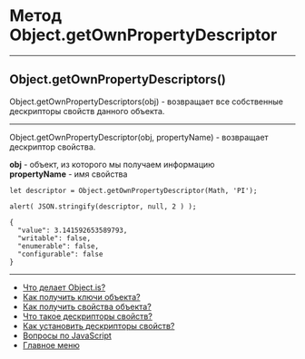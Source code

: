 # Метод Object.getOwnPropertyDescriptor

---

## Object.getOwnPropertyDescriptors()

Object.getOwnPropertyDescriptors(obj) - возвращает все собственные дескрипторы свойств данного объекта.

---

Object.getOwnPropertyDescriptor(obj, propertyName) - возвращает дескриптор свойства.

**obj** - oбъект, из которого мы получаем информацию<br>
**propertyName** - имя свойства

```
let descriptor = Object.getOwnPropertyDescriptor(Math, 'PI');

alert( JSON.stringify(descriptor, null, 2 ) );

{
  "value": 3.141592653589793,
  "writable": false,
  "enumerable": false,
  "configurable": false
}

```

---

- [Что делает Object.is?](/Object.is.md)
- [Как получить ключи объекта?](./Object.keys.md)
- [Как получить свойства объекта?](./Object.values.md)
- [Что такое дескрипторы свойств?](./flagsAndDescriptors.md)
- [Как установить дескрипторы свойств?](./Object.defineProperty.md)
- [Вопросы по JavaScript](../javaScript.md)
- [Главное меню](../../README.md)
